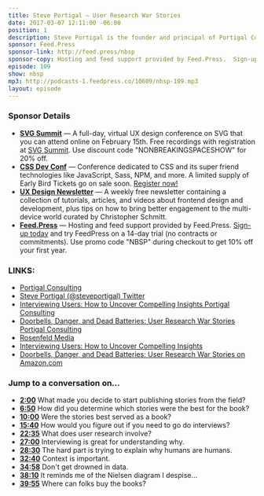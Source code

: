 ```yaml
---
title: Steve Portigal — User Research War Stories
date: 2017-03-07 12:11:00 -06:00
position: 1
description: Steve Portigal is the founder and principal of Portigal Consulting, a boutique firm that brings together user research, design and business strategy. Steve is the author of _Interviewing Users: How to Uncover Compelling Insights_ and _Doorbells, Danger, and Dead Batteries: User Research War Stories_.
sponsor: Feed.Press
sponsor-link: http://feed.press/nbsp
sponsor-copy: Hosting and feed support provided by Feed.Press.  Sign-up today and try FeedPress on a 14 day trial (no contracts or commitments). Use promo code "nbsp" during checkout to get 10% off your first year.
episode: 109
show: nbsp
mp3: http://podcasts-1.feedpress.co/10609/nbsp-109.mp3
layout: episode
---
```


### Sponsor Details

* **[SVG Summit](http://SVGsummit.com/?utm_source=nbsptv109&utm_medium=podcast&utm_campaign=svgsummit2017)** — A full-day, virtual UX design conference on SVG that you can attend online on February 15th. Free recordings with registration at [SVG Summit](http://svgsummit.com/?utm_source=nbsptv109&utm_medium=podcast&utm_campaign=svgsummit2017). Use discount code "NONBREAKINGSPACESHOW" for 20% off.
*  **[CSS Dev Conf](http://CSSDevConf.com/?utm_source=nbsptv108&utm_medium=podcast&utm_campaign=cssdevconf2017)** — Conference dedicated to CSS and its super friend technologies like JavaScript, Sass, NPM, and more. A limited supply of Early Bird Tickets go on sale soon. [Register now!](http://CSSDevConf.com/?utm_source=nbsptv109&utm_medium=podcast&utm_campaign=cssdevconf2017)
* **[UX Design Newsletter](http://uxdesignnewsletter.com/?utm_source=nbsptv109&utm_medium=podcast&utm_campaign=uxdesignnewsletter)** — A weekly free newsletter containing a collection of tutorials, articles, and videos about frontend design and development, plus tips on how to bring better engagement to the multi-device world curated by Christopher Schmitt.
* **[Feed.Press](http://feed.press/nbsp)** — Hosting and feed support provided by Feed.Press. [Sign-up today](http://feed.press/nbsp) and try FeedPress on a 14-day trial (no contracts or commitments). Use promo code "NBSP" during checkout to get 10% off your first year.

### LINKS:

* [Portigal Consulting](http://www.portigal.com/)
* [Steve Portigal (@steveportigal)   Twitter](https://twitter.com/steveportigal)
* [Interviewing Users: How to Uncover Compelling Insights   Portigal Consulting](http://www.portigal.com/Books/interviewing-users/)
* [Doorbells, Danger, and Dead Batteries: User Research War Stories   Portigal Consulting](http://www.portigal.com/Books/user-research-war-stories/)
* [Rosenfeld Media](http://rosenfeldmedia.com)
* [Interviewing Users: How to Uncover Compelling Insights](https://www.amazon.com/Interviewing-Users-Uncover-Compelling-Insights/dp/193382011X/ref=sr_1_1?ie=UTF8&qid=1488925378&sr=8-1&keywords=interviewing+users)
* [Doorbells, Danger, and Dead Batteries: User Research War Stories on Amazon.com](https://www.amazon.com/Doorbells-Danger-Dead-Batteries-Research/dp/1933820349/ref=asap_bc?ie=UTF8)

### Jump to a conversation on...

* **[2:00](#t=2:00)** What made you decide to start publishing stories from the field?
* **[6:50](#t=6:50)** How did you determine which stories were the best for the book?
* **[10:00](#t=10:00)** Were the stories best served as a book?
* **[15:40](#t=15:40)** How would you figure out if you need to go do interviews?
* **[22:35](#t=22:35)** What does user research involve?
* **[27:00](#t=27:00)** Interviewing is great for understanding why.
* **[28:30](#t=28:30)** The hard part is trying to explain why humans are humans.
* **[32:40](#t=32:40)** Context is important.
* **[34:58](#t=34:58)** Don't get drowned in data.
* **[38:10](#t=38:10)** It reminds me of the Nielsen diagram I despise...
* **[39:55](#t=39:55)** Where can folks buy the books?
